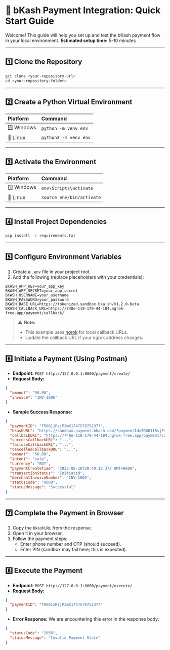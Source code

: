# 🧭 bKash Payment Integration: Quick Start Guide

Welcome! This guide will help you set up and test the bKash payment flow in your local environment.
**Estimated setup time:** 5-10 minutes

---

## 1️⃣ Clone the Repository

```bash
git clone <your-repository-url>
cd <your-repository-folder>
```


---

## 2️⃣ Create a Python Virtual Environment

| Platform | Command |
| :-- | :-- |
| 🪟 Windows | `python -m venv env` |
| 🐧 Linux | `python3 -m venv env` |


---

## 3️⃣ Activate the Environment

| Platform | Command |
| :-- | :-- |
| 🪟 Windows | `env\Scripts\activate` |
| 🐧 Linux | `source env/bin/activate` |


---

## 4️⃣ Install Project Dependencies

```bash
pip install -r requirements.txt
```


---

## 5️⃣ Configure Environment Variables

1. Create a `.env` file in your project root.
2. Add the following (replace placeholders with your credentials):
```env
BKASH_APP_KEY=your_app_key
BKASH_APP_SECRET=your_app_secret
BKASH_USERNAME=your_username
BKASH_PASSWORD=your_password
BKASH_BASE_URL=https://tokenized.sandbox.bka.sh/v1.2.0-beta
BKASH_CALLBACK_URL=https://740e-118-179-44-184.ngrok-free.app/payment/callback/
```

> ⚠️ **Note:**
> - This example uses [ngrok](https://ngrok.com/) for local callback URLs.
> - Update the callback URL if your ngrok address changes.

---

## 6️⃣ Initiate a Payment (Using Postman)

- **Endpoint:**
`POST http://127.0.0.1:8000/payment/create/`
- **Request Body:**

```json
{
  "amount": "50.00",
  "invoice": "INV-1006"
}
```

- **Sample Success Response:**

```json
{
  "paymentID": "TR0011RsjP3mX1747579752377",
  "bkashURL": "https://sandbox.payment.bkash.com/?paymentId=TR0011RsjP3mX1747579752377&hash=...&mode=0011&apiVersion=v1.2.0-beta/",
  "callbackURL": "https://740e-118-179-44-184.ngrok-free.app/payment/callback/",
  "successCallbackURL": "...",
  "failureCallbackURL": "...",
  "cancelledCallbackURL": "...",
  "amount": "50.00",
  "intent": "sale",
  "currency": "BDT",
  "paymentCreateTime": "2025-05-18T20:49:12:377 GMT+0600",
  "transactionStatus": "Initiated",
  "merchantInvoiceNumber": "INV-1005",
  "statusCode": "0000",
  "statusMessage": "Successful"
}
```


---

## 7️⃣ Complete the Payment in Browser

1. Copy the `bkashURL` from the response.
2. Open it in your browser.
3. Follow the payment steps:
    - Enter phone number and OTP (should succeed).
    - Enter PIN (sandbox may fail here; this is expected).

---

## 8️⃣ Execute the Payment

- **Endpoint:**
`POST http://127.0.0.1:8000/payment/execute/`
- **Request Body:**

```json
{
  "paymentID": "TR0011RsjP3mX1747579752377"
}
```

- **Error Response:**
We are encountering this error in the response body:

```json
{
  "statusCode": "2056",
  "statusMessage": "Invalid Payment State"
}
```

